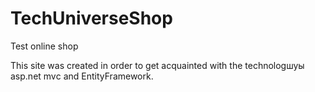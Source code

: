 # TechUniverseShop
Test online shop

This site was created in order to get acquainted with the technologшуы asp.net mvс and EntityFramework.

